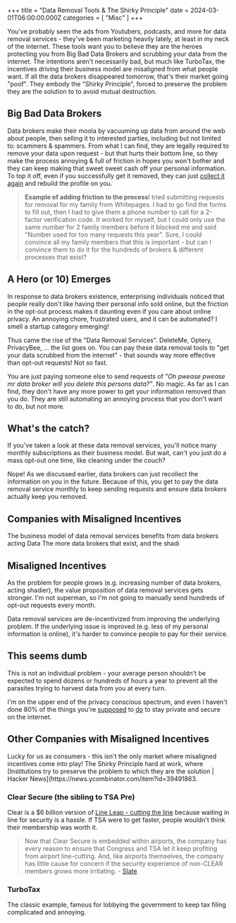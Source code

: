 +++
title = "Data Removal Tools & The Shirky Principle"
date = 2024-03-01T06:00:00.000Z
categories = [ "Misc" ]
+++

You've probably seen the ads from Youtubers, podcasts, and more for  data removal services - they've been marketing heavily lately, at least in my neck of the internet. These tools want you to believe they are the heroes protecting you from Big Bad Data Brokers and scrubbing your data from the internet. The intentions aren't necessarily bad, but much like TurboTax, the incentives driving their business model are misaligned from what people want. If all the data brokers disappeared tomorrow, that's their market going "poof". They embody the "Shirky Principle", forced to preserve the problem they are the solution to to avoid mutual destruction.

## Big Bad Data Brokers

Data brokers make their moola by vacuuming up data from around the web about people, then selling it to interested parties, including but not limited to:  scammers & spammers. From what  I can find, they are legally required to remove your data upon request - but that hurts their bottom line, so they make the process annoying & full of friction in hopes you won't bother and they can keep making that sweet sweet cash off your personal information. To top it off, even if you successfully get it removed, they can just [collect it again](https://help.optery.com/en/article/when-my-data-is-removed-from-a-data-broker-is-this-permanent-16lu9pu/) and rebuild the profile on you.

> **Example of adding friction to the process**I tried submitting requests for removal for my family from Whitepages. I had to go find the forms to fill out, then I had to give them a phone number to call for a 2-factor verification code. It worked for myself, but I could only use the same number for 2 family members before it blocked me and said "Number used for too many requests this year".  Sure, I could convince all my family members that this is important - but can I convince them to do it for the hundreds of brokers & different processes that exist?

## A Hero (or 10) Emerges

In response to data brokers existence, enterprising individuals noticed that people really don't like having their personal info sold online, but the friction in the opt-out process makes it daunting even if you care about online privacy. An annoying chore, frustrated users, and it can be automated? I smell a startup category emerging!

Thus came the rise of the "Data Removal Services". DeleteMe, Optery, PrivacyBee, ... the list goes on. You can pay these data removal tools to "get your data scrubbed from the internet" - that sounds way more effective than opt-out requests! Not so fast.

You are just paying someone else to send requests of *"Oh pwease pwease mr data broker will you delete this persons data?"*. No magic. As far as I can find, they don't have any more power to get your information removed than you do. They are still automating an annoying process that you don't want to do, but not more.

## What's the catch?

If you've taken a look at these data removal services, you'll notice many  monthly subscriptions as their business model. But wait, can't you just do a mass opt-out one time, like cleaning under the couch?

Nope! As we discussed earlier, data brokers can just recollect the information on you in the future. Because of this, you get to pay the data removal service monthly to keep sending requests and ensure data brokers actually keep you removed.

## Companies with Misaligned Incentives

The business model of data removal services benefits from data brokers acting
Data
The more data brokers that exist, and the shadi

## Misaligned Incentives

As the problem for people grows (e.g. increasing number of data brokers, acting shadier), the value proposition of data removal services gets stronger. I'm not superman, so I'm not going to manually send hundreds of opt-out requests every month.

Data removal services are de-incentivized from improving the underlying problem. If the underlying issue is improved (e.g. less of my personal information is online), it's harder to convince people to pay for their service.

## This seems dumb

This is not an individual problem - your average person shouldn't be expected to spend dozens or hundreds of hours a year to prevent all the parasites trying to harvest data from you at every turn.

I'm on the upper end of the privacy conscious spectrum, and even I haven't done 80% of the things you're [supposed](https://blog.incogni.com/remove-your-information-from-the-internet/) to [do](https://restoreprivacy.com/data-removal/delete-digital-footprint/) to stay private and secure on the internet.

## Other Companies with Misaligned Incentives

Lucky for us as consumers - this isn't the only market where misaligned incentives come into play!  The Shirky Principle hard at work, where \[Institutions try to preserve the problem to which they are the solution | Hacker News]\(https\://news.ycombinator.com/item?id=39491863.

### Clear Secure (the sibling to TSA Pre)

Clear is a $6 billion version of [Line Leap - cutting the line](https://www.lineleap.com/) because waiting in line for security is a hassle. If TSA were to get faster, people wouldn't think their membership was worth it.

> Now that Clear Secure is embedded within airports, the company has every reason to ensure that Congress and TSA let it keep profiting from airport line-cutting. And, like airports themselves, the company has little cause for concern if the security experience of non-CLEAR members grows more irritating. - [Slate](https://slate.com/business/2022/12/clear-airports-line-tsa-precheck.html)

### TurboTax

The classic example, famous for lobbying the government to keep tax filing complicated and annoying.
